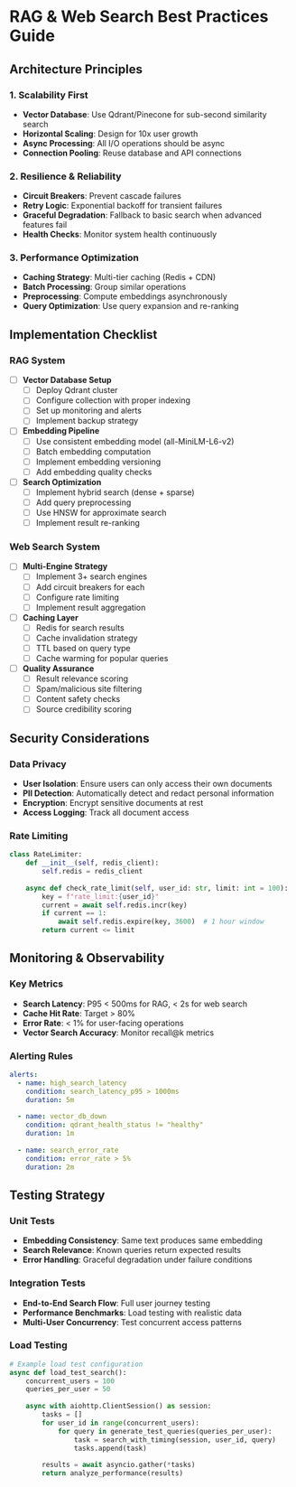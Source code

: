 # RAG & Web Search Best Practices Guide

## Architecture Principles

### 1. Scalability First
- **Vector Database**: Use Qdrant/Pinecone for sub-second similarity search
- **Horizontal Scaling**: Design for 10x user growth
- **Async Processing**: All I/O operations should be async
- **Connection Pooling**: Reuse database and API connections

### 2. Resilience & Reliability
- **Circuit Breakers**: Prevent cascade failures
- **Retry Logic**: Exponential backoff for transient failures
- **Graceful Degradation**: Fallback to basic search when advanced features fail
- **Health Checks**: Monitor system health continuously

### 3. Performance Optimization
- **Caching Strategy**: Multi-tier caching (Redis + CDN)
- **Batch Processing**: Group similar operations
- **Preprocessing**: Compute embeddings asynchronously
- **Query Optimization**: Use query expansion and re-ranking

## Implementation Checklist

### RAG System
- [ ] **Vector Database Setup**
  - [ ] Deploy Qdrant cluster
  - [ ] Configure collection with proper indexing
  - [ ] Set up monitoring and alerts
  - [ ] Implement backup strategy

- [ ] **Embedding Pipeline**
  - [ ] Use consistent embedding model (all-MiniLM-L6-v2)
  - [ ] Batch embedding computation
  - [ ] Implement embedding versioning
  - [ ] Add embedding quality checks

- [ ] **Search Optimization**
  - [ ] Implement hybrid search (dense + sparse)
  - [ ] Add query preprocessing
  - [ ] Use HNSW for approximate search
  - [ ] Implement result re-ranking

### Web Search System
- [ ] **Multi-Engine Strategy**
  - [ ] Implement 3+ search engines
  - [ ] Add circuit breakers for each
  - [ ] Configure rate limiting
  - [ ] Implement result aggregation

- [ ] **Caching Layer**
  - [ ] Redis for search results
  - [ ] Cache invalidation strategy
  - [ ] TTL based on query type
  - [ ] Cache warming for popular queries

- [ ] **Quality Assurance**
  - [ ] Result relevance scoring
  - [ ] Spam/malicious site filtering
  - [ ] Content safety checks
  - [ ] Source credibility scoring

## Security Considerations

### Data Privacy
- **User Isolation**: Ensure users can only access their own documents
- **PII Detection**: Automatically detect and redact personal information
- **Encryption**: Encrypt sensitive documents at rest
- **Access Logging**: Track all document access

### Rate Limiting
```python
class RateLimiter:
    def __init__(self, redis_client):
        self.redis = redis_client
    
    async def check_rate_limit(self, user_id: str, limit: int = 100):
        key = f"rate_limit:{user_id}"
        current = await self.redis.incr(key)
        if current == 1:
            await self.redis.expire(key, 3600)  # 1 hour window
        return current <= limit
```

## Monitoring & Observability

### Key Metrics
- **Search Latency**: P95 < 500ms for RAG, < 2s for web search
- **Cache Hit Rate**: Target > 80%
- **Error Rate**: < 1% for user-facing operations
- **Vector Search Accuracy**: Monitor recall@k metrics

### Alerting Rules
```yaml
alerts:
  - name: high_search_latency
    condition: search_latency_p95 > 1000ms
    duration: 5m
    
  - name: vector_db_down
    condition: qdrant_health_status != "healthy"
    duration: 1m
    
  - name: search_error_rate
    condition: error_rate > 5%
    duration: 2m
```

## Testing Strategy

### Unit Tests
- **Embedding Consistency**: Same text produces same embedding
- **Search Relevance**: Known queries return expected results
- **Error Handling**: Graceful degradation under failure conditions

### Integration Tests
- **End-to-End Search Flow**: Full user journey testing
- **Performance Benchmarks**: Load testing with realistic data
- **Multi-User Concurrency**: Test concurrent access patterns

### Load Testing
```python
# Example load test configuration
async def load_test_search():
    concurrent_users = 100
    queries_per_user = 50
    
    async with aiohttp.ClientSession() as session:
        tasks = []
        for user_id in range(concurrent_users):
            for query in generate_test_queries(queries_per_user):
                task = search_with_timing(session, user_id, query)
                tasks.append(task)
        
        results = await asyncio.gather(*tasks)
        return analyze_performance(results)
```
